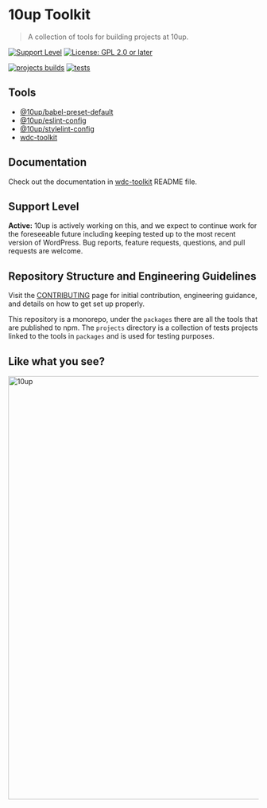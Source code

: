 # 10up Toolkit

> A collection of tools for building projects at 10up.

[![Support Level](https://img.shields.io/badge/support-active-green.svg)](#support-level) [![License: GPL 2.0 or later](https://img.shields.io/badge/License-GPL%202.0%20or%20later-yellow.svg)](https://spdx.org/licenses/GPL-2.0-or-later.html)

[![projects builds](https://github.com/10up/wdc-toolkit/actions/workflows/build-test-projects.yml/badge.svg)](https://github.com/10up/wdc-toolkit/actions/workflows/build-test-projects.yml) [![tests](https://github.com/10up/wdc-toolkit/actions/workflows/test.yml/badge.svg)](https://github.com/10up/wdc-toolkit/actions/workflows/test.yml) 

## Tools

* [@10up/babel-preset-default](packages/babel-preset-default/README.md)
* [@10up/eslint-config](packages/eslint-config/README.md)
* [@10up/stylelint-config](packages/stylelint-config/README.md)
* [wdc-toolkit](packages/toolkit/README.md)

## Documentation

Check out the documentation in [wdc-toolkit](packages/toolkit/README.md) README file.

## Support Level

**Active:** 10up is actively working on this, and we expect to continue work for the foreseeable future including keeping tested up to the most recent version of WordPress.  Bug reports, feature requests, questions, and pull requests are welcome.

## Repository Structure and Engineering Guidelines
Visit the [CONTRIBUTING](/CONTRIBUTING.md) page for initial contribution, engineering guidance, and details on how to get set up properly.

This repository is a monorepo, under the `packages` there are all the tools that are published to npm. The `projects` directory is a collection of tests projects linked to the tools in `packages` and is used for testing purposes.

## Like what you see?

<a href="http://10up.com/contact/"><img src="https://10up.com/uploads/2016/10/10up-Github-Banner.png" width="850" alt="10up"></a>
